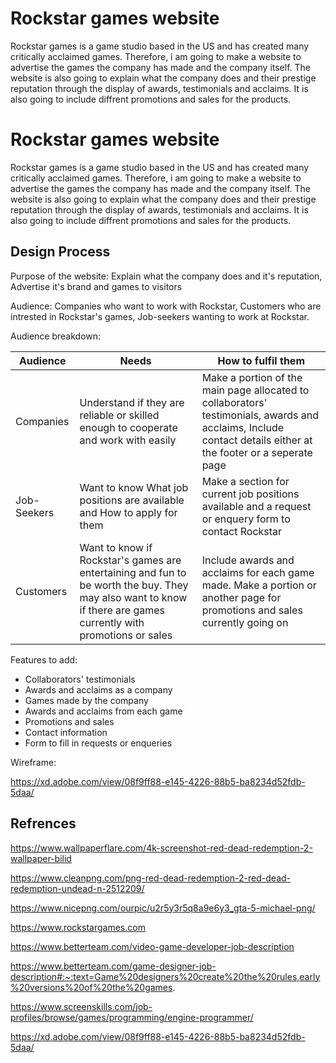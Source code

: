 # Rockstar games website

Rockstar games is a game studio based in the US and has created many critically acclaimed games. Therefore, i am going to make a
website to advertise the games the company has made and the company itself. The website is also going to explain what the company does and their prestige reputation through the display of awards, testimonials and acclaims. It is also going to include diffrent promotions and sales for the products.

# Rockstar games website

Rockstar games is a game studio based in the US and has created many critically acclaimed games. Therefore, i am going to make a
website to advertise the games the company has made and the company itself. The website is also going to explain what the company does and their prestige reputation through the display of awards, testimonials and acclaims. It is also going to include diffrent promotions and sales for the products.

## Design Process

Purpose of the website: Explain what the company does and it's reputation, Advertise it's brand and games to visitors

Audience: Companies who want to work with Rockstar, Customers who are intrested in Rockstar's games, Job-seekers wanting to work at Rockstar.

Audience breakdown:

| Audience    | Needs                                                                                                                                                           | How to fulfil them                                                                                                                                             |
| ----------- | --------------------------------------------------------------------------------------------------------------------------------------------------------------- | -------------------------------------------------------------------------------------------------------------------------------------------------------------- |
| Companies   | Understand if they are reliable or skilled enough to cooperate and work with easily                                                                             | Make a portion of the main page allocated to collaborators' testimonials, awards and acclaims, Include contact details either at the footer or a seperate page |
| Job-Seekers | Want to know What job positions are available and How to apply for them                                                                                         | Make a section for current job positions available and a request or enquery form to contact Rockstar                                                           |
| Customers   | Want to know if Rockstar's games are entertaining and fun to be worth the buy. They may also want to know if there are games currently with promotions or sales | Include awards and acclaims for each game made. Make a portion or another page for promotions and sales currently going on                                     |

Features to add:

- Collaborators' testimonials
- Awards and acclaims as a company
- Games made by the company
- Awards and acclaims from each game
- Promotions and sales
- Contact information
- Form to fill in requests or enqueries

Wireframe:

https://xd.adobe.com/view/08f9ff88-e145-4226-88b5-ba8234d52fdb-5daa/

## Refrences

https://www.wallpaperflare.com/4k-screenshot-red-dead-redemption-2-wallpaper-bilid

https://www.cleanpng.com/png-red-dead-redemption-2-red-dead-redemption-undead-n-2512209/

https://www.nicepng.com/ourpic/u2r5y3r5q8a9e6y3_gta-5-michael-png/

https://www.rockstargames.com

https://www.betterteam.com/video-game-developer-job-description

https://www.betterteam.com/game-designer-job-description#:~:text=Game%20designers%20create%20the%20rules,early%20versions%20of%20the%20games.

https://www.screenskills.com/job-profiles/browse/games/programming/engine-programmer/

https://xd.adobe.com/view/08f9ff88-e145-4226-88b5-ba8234d52fdb-5daa/
